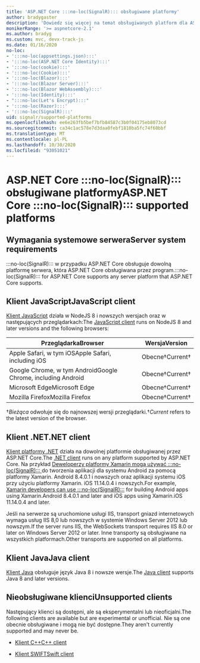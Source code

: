 ```yaml
---
title: 'ASP.NET Core :::no-loc(SignalR)::: obsługiwane platformy'
author: bradygaster
description: 'Dowiedz się więcej na temat obsługiwanych platform dla ASP.NET Core :::no-loc(SignalR)::: .'
monikerRange: '>= aspnetcore-2.1'
ms.author: bradyg
ms.custom: mvc, devx-track-js
ms.date: 01/16/2020
no-loc:
- ':::no-loc(appsettings.json):::'
- ':::no-loc(ASP.NET Core Identity):::'
- ':::no-loc(cookie):::'
- ':::no-loc(Cookie):::'
- ':::no-loc(Blazor):::'
- ':::no-loc(Blazor Server):::'
- ':::no-loc(Blazor WebAssembly):::'
- ':::no-loc(Identity):::'
- ":::no-loc(Let's Encrypt):::"
- ':::no-loc(Razor):::'
- ':::no-loc(SignalR):::'
uid: signalr/supported-platforms
ms.openlocfilehash: ee6e263fb5bef7bfb84587c3b0f04175eb8073cd
ms.sourcegitcommit: ca34c1ac578e7d3daa0febf1810ba5fc74f60bbf
ms.translationtype: MT
ms.contentlocale: pl-PL
ms.lasthandoff: 10/30/2020
ms.locfileid: "93051021"
---
```

# <a name="aspnet-core-no-locsignalr-supported-platforms"></a><span data-ttu-id="99659-103">ASP.NET Core :::no-loc(SignalR)::: obsługiwane platformy</span><span class="sxs-lookup"><span data-stu-id="99659-103">ASP.NET Core :::no-loc(SignalR)::: supported platforms</span></span>

## <a name="server-system-requirements"></a><span data-ttu-id="99659-104">Wymagania systemowe serwera</span><span class="sxs-lookup"><span data-stu-id="99659-104">Server system requirements</span></span>

<span data-ttu-id="99659-105">:::no-loc(SignalR)::: w przypadku ASP.NET Core obsługuje dowolną platformę serwera, która ASP.NET Core obsługiwana przez program.</span><span class="sxs-lookup"><span data-stu-id="99659-105">:::no-loc(SignalR)::: for ASP.NET Core supports any server platform that ASP.NET Core supports.</span></span>

## <a name="javascript-client"></a><span data-ttu-id="99659-106">Klient JavaScript</span><span class="sxs-lookup"><span data-stu-id="99659-106">JavaScript client</span></span>

<span data-ttu-id="99659-107">[Klient JavaScript](xref:signalr/javascript-client) działa w NodeJS 8 i nowszych wersjach oraz w następujących przeglądarkach:</span><span class="sxs-lookup"><span data-stu-id="99659-107">The [JavaScript client](xref:signalr/javascript-client) runs on NodeJS 8 and later versions and the following browsers:</span></span>

| <span data-ttu-id="99659-108">Przeglądarka</span><span class="sxs-lookup"><span data-stu-id="99659-108">Browser</span></span>                          | <span data-ttu-id="99659-109">Wersja</span><span class="sxs-lookup"><span data-stu-id="99659-109">Version</span></span>         |
| -------------------------------- | --------------- |
| <span data-ttu-id="99659-110">Apple Safari, w tym iOS</span><span class="sxs-lookup"><span data-stu-id="99659-110">Apple Safari, including iOS</span></span>      | <span data-ttu-id="99659-111">Obecne&dagger;</span><span class="sxs-lookup"><span data-stu-id="99659-111">Current&dagger;</span></span> |
| <span data-ttu-id="99659-112">Google Chrome, w tym Android</span><span class="sxs-lookup"><span data-stu-id="99659-112">Google Chrome, including Android</span></span> | <span data-ttu-id="99659-113">Obecne&dagger;</span><span class="sxs-lookup"><span data-stu-id="99659-113">Current&dagger;</span></span> |
| <span data-ttu-id="99659-114">Microsoft Edge</span><span class="sxs-lookup"><span data-stu-id="99659-114">Microsoft Edge</span></span>                   | <span data-ttu-id="99659-115">Obecne&dagger;</span><span class="sxs-lookup"><span data-stu-id="99659-115">Current&dagger;</span></span> |
| <span data-ttu-id="99659-116">Mozilla Firefox</span><span class="sxs-lookup"><span data-stu-id="99659-116">Mozilla Firefox</span></span>                  | <span data-ttu-id="99659-117">Obecne&dagger;</span><span class="sxs-lookup"><span data-stu-id="99659-117">Current&dagger;</span></span> |

<span data-ttu-id="99659-118">&dagger;*Bieżąca* odwołuje się do najnowszej wersji przeglądarki.</span><span class="sxs-lookup"><span data-stu-id="99659-118">&dagger;*Current* refers to the latest version of the browser.</span></span>

## <a name="net-client"></a><span data-ttu-id="99659-119">Klient .NET</span><span class="sxs-lookup"><span data-stu-id="99659-119">.NET client</span></span>

<span data-ttu-id="99659-120">[Klient platformy .NET](xref:signalr/dotnet-client) działa na dowolnej platformie obsługiwanej przez ASP.NET Core.</span><span class="sxs-lookup"><span data-stu-id="99659-120">The [.NET client](xref:signalr/dotnet-client) runs on any platform supported by ASP.NET Core.</span></span> <span data-ttu-id="99659-121">Na przykład [Deweloperzy platformy Xamarin mogą używać :::no-loc(SignalR)::: ](https://github.com/aspnet/Announcements/issues/305) do tworzenia aplikacji dla systemu Android za pomocą platformy Xamarin. Android 8.4.0.1 i nowszych oraz aplikacji systemu iOS przy użyciu platformy Xamarin. iOS 11.14.0.4 i nowszych.</span><span class="sxs-lookup"><span data-stu-id="99659-121">For example, [Xamarin developers can use :::no-loc(SignalR):::](https://github.com/aspnet/Announcements/issues/305) for building Android apps using Xamarin.Android 8.4.0.1 and later and iOS apps using Xamarin.iOS 11.14.0.4 and later.</span></span>

<span data-ttu-id="99659-122">Jeśli na serwerze są uruchomione usługi IIS, transport gniazd internetowych wymaga usług IIS 8,0 lub nowszych w systemie Windows Server 2012 lub nowszym.</span><span class="sxs-lookup"><span data-stu-id="99659-122">If the server runs IIS, the WebSockets transport requires IIS 8.0 or later on Windows Server 2012 or later.</span></span> <span data-ttu-id="99659-123">Inne transporty są obsługiwane na wszystkich platformach.</span><span class="sxs-lookup"><span data-stu-id="99659-123">Other transports are supported on all platforms.</span></span>

## <a name="java-client"></a><span data-ttu-id="99659-124">Klient Java</span><span class="sxs-lookup"><span data-stu-id="99659-124">Java client</span></span>

<span data-ttu-id="99659-125">[Klient Java](xref:signalr/java-client) obsługuje język Java 8 i nowsze wersje.</span><span class="sxs-lookup"><span data-stu-id="99659-125">The [Java client](xref:signalr/java-client) supports Java 8 and later versions.</span></span>

## <a name="unsupported-clients"></a><span data-ttu-id="99659-126">Nieobsługiwane klienci</span><span class="sxs-lookup"><span data-stu-id="99659-126">Unsupported clients</span></span>

<span data-ttu-id="99659-127">Następujący klienci są dostępni, ale są eksperymentalni lub nieoficjalni.</span><span class="sxs-lookup"><span data-stu-id="99659-127">The following clients are available but are experimental or unofficial.</span></span> <span data-ttu-id="99659-128">Nie są one obecnie obsługiwane i mogą nie być dostępne.</span><span class="sxs-lookup"><span data-stu-id="99659-128">They aren't currently supported and may never be.</span></span>

* <span data-ttu-id="99659-129">[Klient C++](https://github.com/aspnet/:::no-loc(SignalR):::-Client-Cpp)</span><span class="sxs-lookup"><span data-stu-id="99659-129">[C++ client](https://github.com/aspnet/:::no-loc(SignalR):::-Client-Cpp)</span></span>

* <span data-ttu-id="99659-130">[Klient SWIFT](https://github.com/moozzyk/:::no-loc(SignalR):::-Client-Swift)</span><span class="sxs-lookup"><span data-stu-id="99659-130">[Swift client](https://github.com/moozzyk/:::no-loc(SignalR):::-Client-Swift)</span></span>
